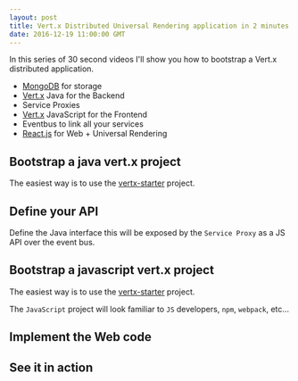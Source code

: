 ```yaml
---
layout: post
title: Vert.x Distributed Universal Rendering application in 2 minutes
date: 2016-12-19 11:00:00 GMT
---
```


In this series of 30 second videos I'll show you how to bootstrap a Vert.x distributed application.


* [MongoDB](https://www.mongodb.com/) for storage
* [Vert.x](http://vertx.io/) Java for the Backend
* Service Proxies
* [Vert.x](http://vertx.io/) JavaScript for the Frontend
* Eventbus to link all your services
* [React.js](https://facebook.github.io/react/) for Web + Universal Rendering

## Bootstrap a java vert.x project

The easiest way is to use the [vertx-starter](http://jetdrone.xyz/vertx-starter) project.

<amp-youtube data-videoid="-gcyr-LV664" layout="responsive" width="480" height="270"></amp-youtube>

## Define your API

Define the Java interface this will be exposed by the `Service Proxy` as a JS API over the event bus.

<amp-youtube data-videoid="T540Q9U5NQ4" layout="responsive" width="480" height="270"></amp-youtube>

## Bootstrap a javascript vert.x project

The easiest way is to use the [vertx-starter](http://jetdrone.xyz/vertx-starter) project.

The `JavaScript` project will look familiar to `JS` developers, `npm`, `webpack`, etc...

<amp-youtube data-videoid="VdPAaVtn-Zc" layout="responsive" width="480" height="270"></amp-youtube>

## Implement the Web code

<amp-youtube data-videoid="1KwCmbTtL40" layout="responsive" width="480" height="270"></amp-youtube>

## See it in action

<amp-youtube data-videoid="Zzb7O1qe5yg" layout="responsive" width="480" height="270"></amp-youtube>

